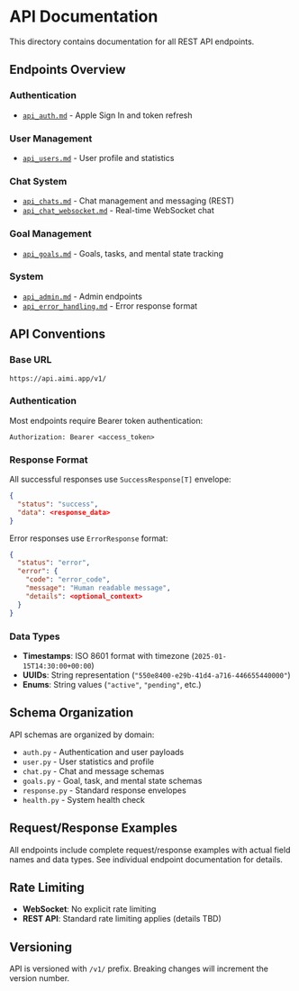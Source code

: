 # API Documentation

This directory contains documentation for all REST API endpoints.

## Endpoints Overview

### Authentication
- [`api_auth.md`](./api_auth.md) - Apple Sign In and token refresh

### User Management
- [`api_users.md`](./api_users.md) - User profile and statistics

### Chat System
- [`api_chats.md`](./api_chats.md) - Chat management and messaging (REST)
- [`api_chat_websocket.md`](./api_chat_websocket.md) - Real-time WebSocket chat

### Goal Management
- [`api_goals.md`](./api_goals.md) - Goals, tasks, and mental state tracking

### System
- [`api_admin.md`](./api_admin.md) - Admin endpoints
- [`api_error_handling.md`](./api_error_handling.md) - Error response format

## API Conventions

### Base URL
```
https://api.aimi.app/v1/
```

### Authentication
Most endpoints require Bearer token authentication:
```
Authorization: Bearer <access_token>
```

### Response Format
All successful responses use `SuccessResponse[T]` envelope:
```json
{
  "status": "success",
  "data": <response_data>
}
```

Error responses use `ErrorResponse` format:
```json
{
  "status": "error",
  "error": {
    "code": "error_code",
    "message": "Human readable message",
    "details": <optional_context>
  }
}
```

### Data Types
- **Timestamps**: ISO 8601 format with timezone (`2025-01-15T14:30:00+00:00`)
- **UUIDs**: String representation (`"550e8400-e29b-41d4-a716-446655440000"`)
- **Enums**: String values (`"active"`, `"pending"`, etc.)

## Schema Organization

API schemas are organized by domain:
- `auth.py` - Authentication and user payloads
- `user.py` - User statistics and profile
- `chat.py` - Chat and message schemas
- `goals.py` - Goal, task, and mental state schemas
- `response.py` - Standard response envelopes
- `health.py` - System health check

## Request/Response Examples

All endpoints include complete request/response examples with actual field names and data types. See individual endpoint documentation for details.

## Rate Limiting

- **WebSocket**: No explicit rate limiting
- **REST API**: Standard rate limiting applies (details TBD)

## Versioning

API is versioned with `/v1/` prefix. Breaking changes will increment the version number.